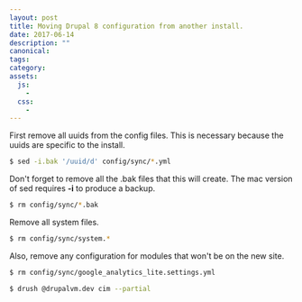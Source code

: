 ```yaml
---
layout: post
title: Moving Drupal 8 configuration from another install.
date: 2017-06-14
description: ""
canonical:
tags:
category:
assets:
  js:
    -
  css:
    -
---
```


First remove all uuids from the config files. This is necessary because the uuids are specific to the install.

```bash
$ sed -i.bak '/uuid/d' config/sync/*.yml
```

Don't forget to remove all the .bak files that this will create. The mac version of sed requires **-i** to produce a backup.

```bash
$ rm config/sync/*.bak
```

Remove all system files.

```bash
$ rm config/sync/system.*
```

Also, remove any configuration for modules that won't be on the new site.

```bash
$ rm config/sync/google_analytics_lite.settings.yml
```

```bash
$ drush @drupalvm.dev cim --partial
```
